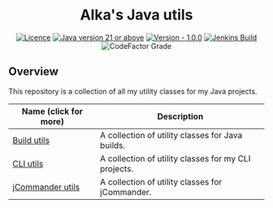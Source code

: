 <h1 align="center">Alka's Java utils</h1>

<div align="center">

[![Licence](https://img.shields.io/github/license/alkanife/java-utils?style=flat-square)](LICENSE)
[![Java version 21 or above](https://img.shields.io/badge/Java-21%2B-blueviolet?style=flat-square)](pom.xml)
[![Version - 1.0.0](https://img.shields.io/badge/Version-1.0.0-blue?style=flat-square)](pom.xml)
[![Jenkins Build](https://img.shields.io/jenkins/build?jobUrl=https%3A%2F%2Fjenkins.alka.dev%2Fjob%2Fjava-utils%2F&style=flat-square)](https://jenkins.alka.dev/job/java-utils/)
![CodeFactor Grade](https://img.shields.io/codefactor/grade/github/alkanife/java-utils?style=flat-square)

</div>

## Overview
This repository is a collection of all my utility classes for my Java projects.

| Name (click for more)                | Description                                          |
|--------------------------------------|------------------------------------------------------|
| [Build utils](build-utils)           | A collection of utility classes for Java builds.     |
| [CLI utils](cli-utils)               | A collection of utility classes for my CLI projects. |
| [jCommander utils](jcommander-utils) | A collection of utility classes for jCommander.      |